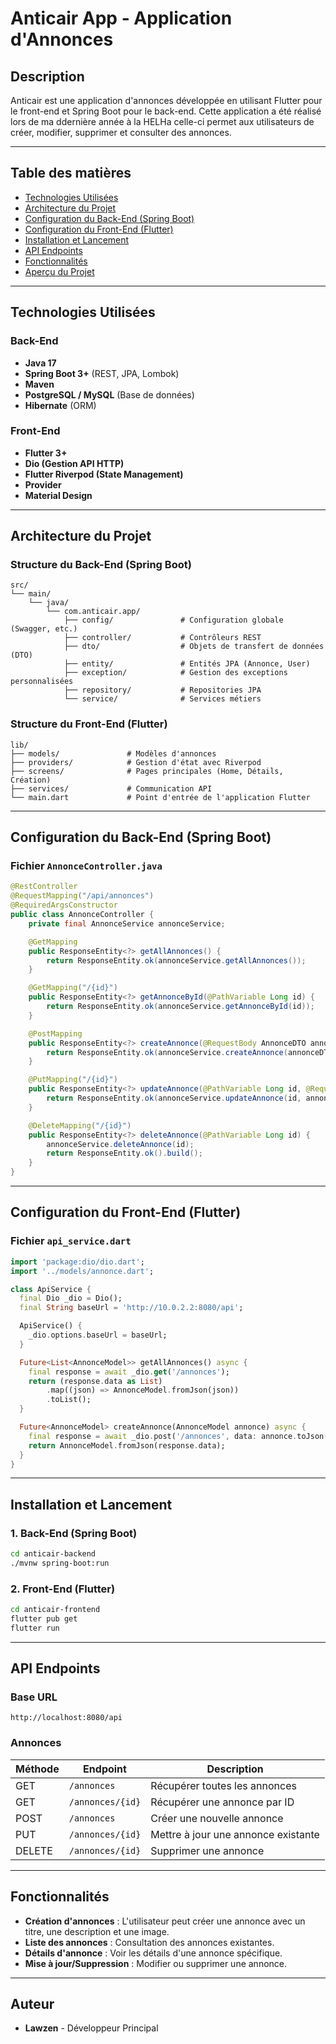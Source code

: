 # Anticair App - Application d'Annonces

## Description
Anticair est une application d'annonces développée en utilisant Flutter pour le front-end et Spring Boot pour le back-end. Cette application a été réalisé lors de ma ddernière année à la HELHa celle-ci permet aux utilisateurs de créer, modifier, supprimer et consulter des annonces.

---

## Table des matières
- [Technologies Utilisées](#technologies-utilisées)
- [Architecture du Projet](#architecture-du-projet)
- [Configuration du Back-End (Spring Boot)](#configuration-du-back-end-spring-boot)
- [Configuration du Front-End (Flutter)](#configuration-du-front-end-flutter)
- [Installation et Lancement](#installation-et-lancement)
- [API Endpoints](#api-endpoints)
- [Fonctionnalités](#fonctionnalités)
- [Aperçu du Projet](#aperçu-du-projet)

---

## Technologies Utilisées

### Back-End
- **Java 17**
- **Spring Boot 3+** (REST, JPA, Lombok)
- **Maven**
- **PostgreSQL / MySQL** (Base de données)
- **Hibernate** (ORM)

### Front-End
- **Flutter 3+**
- **Dio (Gestion API HTTP)**
- **Flutter Riverpod (State Management)**
- **Provider**
- **Material Design**

---

## Architecture du Projet

### Structure du Back-End (Spring Boot)
```
src/
└── main/
    └── java/
        └── com.anticair.app/
            ├── config/               # Configuration globale (Swagger, etc.)
            ├── controller/           # Contrôleurs REST
            ├── dto/                  # Objets de transfert de données (DTO)
            ├── entity/               # Entités JPA (Annonce, User)
            ├── exception/            # Gestion des exceptions personnalisées
            ├── repository/           # Repositories JPA
            └── service/              # Services métiers
```

### Structure du Front-End (Flutter)
```
lib/
├── models/               # Modèles d'annonces
├── providers/            # Gestion d'état avec Riverpod
├── screens/              # Pages principales (Home, Détails, Création)
├── services/             # Communication API
└── main.dart             # Point d'entrée de l'application Flutter
```

---

## Configuration du Back-End (Spring Boot)
### Fichier `AnnonceController.java`
```java
@RestController
@RequestMapping("/api/annonces")
@RequiredArgsConstructor
public class AnnonceController {
    private final AnnonceService annonceService;

    @GetMapping
    public ResponseEntity<?> getAllAnnonces() {
        return ResponseEntity.ok(annonceService.getAllAnnonces());
    }

    @GetMapping("/{id}")
    public ResponseEntity<?> getAnnonceById(@PathVariable Long id) {
        return ResponseEntity.ok(annonceService.getAnnonceById(id));
    }

    @PostMapping
    public ResponseEntity<?> createAnnonce(@RequestBody AnnonceDTO annonceDTO) {
        return ResponseEntity.ok(annonceService.createAnnonce(annonceDTO));
    }

    @PutMapping("/{id}")
    public ResponseEntity<?> updateAnnonce(@PathVariable Long id, @RequestBody AnnonceDTO annonceDTO) {
        return ResponseEntity.ok(annonceService.updateAnnonce(id, annonceDTO));
    }

    @DeleteMapping("/{id}")
    public ResponseEntity<?> deleteAnnonce(@PathVariable Long id) {
        annonceService.deleteAnnonce(id);
        return ResponseEntity.ok().build();
    }
}
```

---

## Configuration du Front-End (Flutter)
### Fichier `api_service.dart`
```dart
import 'package:dio/dio.dart';
import '../models/annonce.dart';

class ApiService {
  final Dio _dio = Dio();
  final String baseUrl = 'http://10.0.2.2:8080/api';

  ApiService() {
    _dio.options.baseUrl = baseUrl;
  }

  Future<List<AnnonceModel>> getAllAnnonces() async {
    final response = await _dio.get('/annonces');
    return (response.data as List)
        .map((json) => AnnonceModel.fromJson(json))
        .toList();
  }

  Future<AnnonceModel> createAnnonce(AnnonceModel annonce) async {
    final response = await _dio.post('/annonces', data: annonce.toJson());
    return AnnonceModel.fromJson(response.data);
  }
}
```

---

## Installation et Lancement
### 1. Back-End (Spring Boot)
```bash
cd anticair-backend
./mvnw spring-boot:run
```

### 2. Front-End (Flutter)
```bash
cd anticair-frontend
flutter pub get
flutter run
```

---

## API Endpoints
### Base URL
```
http://localhost:8080/api
```

### Annonces
| Méthode | Endpoint                  | Description                          |
|---------|---------------------------|--------------------------------------|
| GET     | `/annonces`               | Récupérer toutes les annonces         |
| GET     | `/annonces/{id}`          | Récupérer une annonce par ID          |
| POST    | `/annonces`               | Créer une nouvelle annonce            |
| PUT     | `/annonces/{id}`          | Mettre à jour une annonce existante   |
| DELETE  | `/annonces/{id}`          | Supprimer une annonce                 |

---

## Fonctionnalités
- **Création d'annonces** : L'utilisateur peut créer une annonce avec un titre, une description et une image.
- **Liste des annonces** : Consultation des annonces existantes.
- **Détails d'annonce** : Voir les détails d'une annonce spécifique.
- **Mise à jour/Suppression** : Modifier ou supprimer une annonce.

---

## Auteur
- **Lawzen** - Développeur Principal

